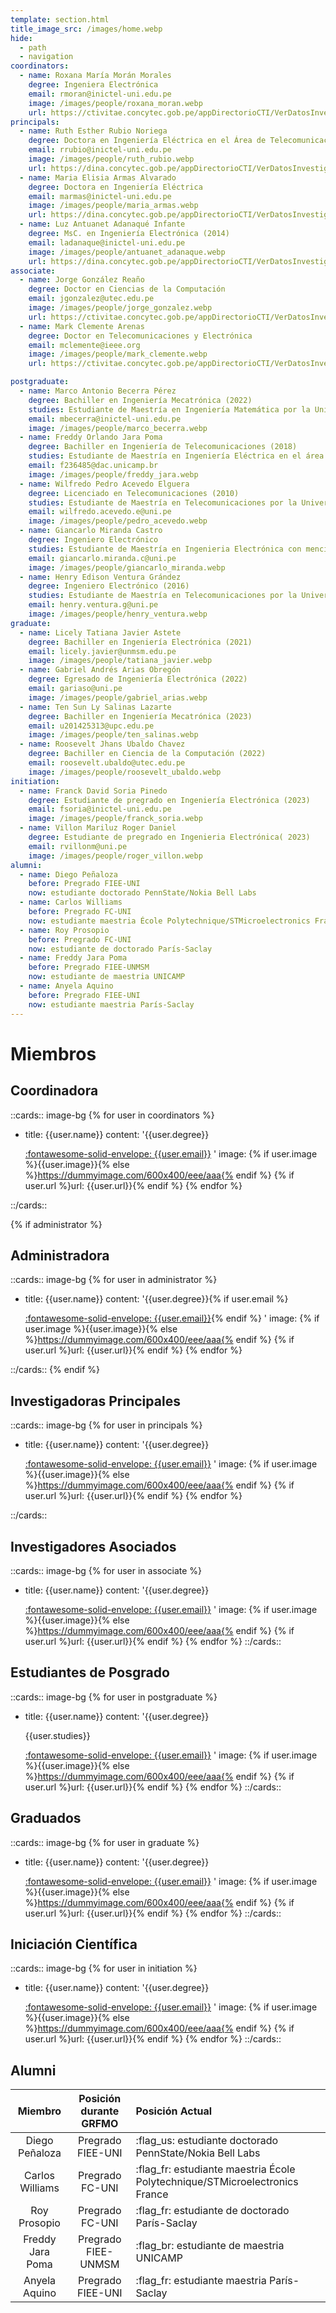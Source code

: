 ```yaml
---
template: section.html
title_image_src: /images/home.webp
hide:
  - path
  - navigation
coordinators:
  - name: Roxana María Morán Morales
    degree: Ingeniera Electrónica
    email: rmoran@inictel-uni.edu.pe
    image: /images/people/roxana_moran.webp
    url: https://ctivitae.concytec.gob.pe/appDirectorioCTI/VerDatosInvestigador.do?id_investigador=272
principals:
  - name: Ruth Esther Rubio Noriega
    degree: Doctora en Ingeniería Eléctrica en el Área de Telecomunicaciones y Telemática
    email: rrubio@inictel-uni.edu.pe
    image: /images/people/ruth_rubio.webp
    url: https://dina.concytec.gob.pe/appDirectorioCTI/VerDatosInvestigador.do?id_investigador=117349
  - name: Maria Elisia Armas Alvarado
    degree: Doctora en Ingeniería Eléctrica
    email: marmas@inictel-uni.edu.pe
    image: /images/people/maria_armas.webp
    url: https://dina.concytec.gob.pe/appDirectorioCTI/VerDatosInvestigador.do;jsessionid=35152b29a8cef863cc8671d28ab2?id_investigador=47104
  - name: Luz Antuanet Adanaqué Infante
    degree: MsC. en Ingeniería Electrónica (2014)
    email: ladanaque@inictel-uni.edu.pe
    image: /images/people/antuanet_adanaque.webp
    url: https://dina.concytec.gob.pe/appDirectorioCTI/VerDatosInvestigador.do;jsessionid=eb87b9547ff5dec2bcdb04f9b4fe?id_investigador=24693
associate:
  - name: Jorge González Reaño
    degree: Doctor en Ciencias de la Computación
    email: jgonzalez@utec.edu.pe
    image: /images/people/jorge_gonzalez.webp
    url: https://ctivitae.concytec.gob.pe/appDirectorioCTI/VerDatosInvestigador.do?id_investigador=0177054
  - name: Mark Clemente Arenas
    degree: Doctor en Telecomunicaciones y Electrónica
    email: mclemente@ieee.org
    image: /images/people/mark_clemente.webp
    url: https://ctivitae.concytec.gob.pe/appDirectorioCTI/VerDatosInvestigador.do?id_investigador=15313

postgraduate:
  - name: Marco Antonio Becerra Pérez
    degree: Bachiller en Ingeniería Mecatrónica (2022)
    studies: Estudiante de Maestría en Ingeniería Matemática por la Universidad Nacional de Trujillo
    email: mbecerra@inictel-uni.edu.pe
    image: /images/people/marco_becerra.webp
  - name: Freddy Orlando Jara Poma
    degree: Bachiller en Ingeniería de Telecomunicaciones (2018)
    studies: Estudiante de Maestría en Ingeniería Eléctrica en el área de Telecomunicaciones y Telemática - UNICAMP
    email: f236485@dac.unicamp.br
    image: /images/people/freddy_jara.webp
  - name: Wilfredo Pedro Acevedo Elguera
    degree: Licenciado en Telecomunicaciones (2010)
    studies: Estudiante de Maestría en Telecomunicaciones por la Universidad Nacional de Ingeniería
    email: wilfredo.acevedo.e@uni.pe
    image: /images/people/pedro_acevedo.webp
  - name: Giancarlo Miranda Castro
    degree: Ingeniero Electrónico
    studies: Estudiante de Maestría en Ingenieria Electrónica con mención en Telecomunicaciones por la Universidad Nacional de Ingeniería
    email: giancarlo.miranda.c@uni.pe
    image: /images/people/giancarlo_miranda.webp
  - name: Henry Edison Ventura Grández
    degree: Ingeniero Electrónico (2016)
    studies: Estudiante de Maestría en Telecomunicaciones por la Universidad Nacional de Ingeniería
    email: henry.ventura.g@uni.pe
    image: /images/people/henry_ventura.webp
graduate:
  - name: Licely Tatiana Javier Astete
    degree: Bachiller en Ingeniería Electrónica (2021)
    email: licely.javier@unmsm.edu.pe
    image: /images/people/tatiana_javier.webp
  - name: Gabriel Andrés Arias Obregón
    degree: Egresado de Ingeniería Electrónica (2022)
    email: gariaso@uni.pe
    image: /images/people/gabriel_arias.webp
  - name: Ten Sun Ly Salinas Lazarte
    degree: Bachiller en Ingeniería Mecatrónica (2023)
    email: u201425313@upc.edu.pe
    image: /images/people/ten_salinas.webp
  - name: Roosevelt Jhans Ubaldo Chavez
    degree: Bachiller en Ciencia de la Computación (2022)
    email: roosevelt.ubaldo@utec.edu.pe
    image: /images/people/roosevelt_ubaldo.webp
initiation:
  - name: Franck David Soria Pinedo
    degree: Estudiante de pregrado en Ingeniería Electrónica (2023)
    email: fsoria@inictel-uni.edu.pe
    image: /images/people/franck_soria.webp
  - name: Villon Mariluz Roger Daniel
    degree: Estudiante de pregrado en Ingenieria Electrónica( 2023)
    email: rvillonm@uni.pe
    image: /images/people/roger_villon.webp
alumni:
  - name: Diego Peñaloza 
    before: Pregrado FIEE-UNI
    now: estudiante doctorado PennState/Nokia Bell Labs
  - name: Carlos Williams
    before: Pregrado FC-UNI
    now: estudiante maestria École Polytechnique/STMicroelectronics France
  - name: Roy Prosopio
    before: Pregrado FC-UNI
    now: estudiante de doctorado París-Saclay
  - name: Freddy Jara Poma
    before: Pregrado FIEE-UNMSM 
    now: estudiante de maestria UNICAMP 
  - name: Anyela Aquino
    before: Pregrado FIEE-UNI
    now: estudiante maestria París-Saclay
---
```


# Miembros

## Coordinadora

::cards:: image-bg
{% for user in coordinators %}

- title: {{user.name}}
  content: '{{user.degree}}</p><p>
  <a href="mailto:{{user.email}}" class="mailto">:fontawesome-solid-envelope: {{user.email}}</a>
  '
  image: {% if user.image %}{{user.image}}{% else %}https://dummyimage.com/600x400/eee/aaa{% endif %}
  {% if user.url %}url: {{user.url}}{% endif %}
  {% endfor %}

::/cards::

{% if administrator %}
## Administradora

::cards:: image-bg
{% for user in administrator %}

- title: {{user.name}}
  content: '{{user.degree}}{% if user.email %}</p><p>
  <a href="mailto:{{user.email}}" class="mailto">:fontawesome-solid-envelope: {{user.email}}</a>{% endif %}
  '
  image: {% if user.image %}{{user.image}}{% else %}https://dummyimage.com/600x400/eee/aaa{% endif %}
  {% if user.url %}url: {{user.url}}{% endif %}
  {% endfor %}

::/cards::
{% endif %}

## Investigadoras Principales

::cards:: image-bg
{% for user in principals %}

- title: {{user.name}}
  content: '{{user.degree}}</p><p>
  <a href="mailto:{{user.email}}" class="mailto">:fontawesome-solid-envelope: {{user.email}}</a>
  '
  image: {% if user.image %}{{user.image}}{% else %}https://dummyimage.com/600x400/eee/aaa{% endif %}
  {% if user.url %}url: {{user.url}}{% endif %}
  {% endfor %}

::/cards::

## Investigadores Asociados

::cards:: image-bg
{% for user in associate %}

- title: {{user.name}}
  content: '{{user.degree}}</p><p>
  <a href="mailto:{{user.email}}" class="mailto">:fontawesome-solid-envelope: {{user.email}}</a>
  '
  image: {% if user.image %}{{user.image}}{% else %}https://dummyimage.com/600x400/eee/aaa{% endif %}
  {% if user.url %}url: {{user.url}}{% endif %}
  {% endfor %}
  ::/cards::

## Estudiantes de Posgrado

::cards:: image-bg
{% for user in postgraduate %}

- title: {{user.name}}
  content: '{{user.degree}}</p><p class="nt-card-text">{{user.studies}}</p><p>
  <a href="mailto:{{user.email}}" class="mailto">:fontawesome-solid-envelope: {{user.email}}</a>
  '
  image: {% if user.image %}{{user.image}}{% else %}https://dummyimage.com/600x400/eee/aaa{% endif %}
  {% if user.url %}url: {{user.url}}{% endif %}
  {% endfor %}
  ::/cards::

## Graduados

::cards:: image-bg
{% for user in graduate %}

- title: {{user.name}}
  content: '{{user.degree}}</p><p>
  <a href="mailto:{{user.email}}" class="mailto">:fontawesome-solid-envelope: {{user.email}}</a>
  '
  image: {% if user.image %}{{user.image}}{% else %}https://dummyimage.com/600x400/eee/aaa{% endif %}
  {% if user.url %}url: {{user.url}}{% endif %}
  {% endfor %}
  ::/cards::

## Iniciación Científica

::cards:: image-bg
{% for user in initiation %}

- title: {{user.name}}
  content: '{{user.degree}}</p><p>
  <a href="mailto:{{user.email}}" class="mailto">:fontawesome-solid-envelope: {{user.email}}</a>
  '
  image: {% if user.image %}{{user.image}}{% else %}https://dummyimage.com/600x400/eee/aaa{% endif %}
  {% if user.url %}url: {{user.url}}{% endif %}
  {% endfor %}
  ::/cards::

## Alumni

| Miembro      | Posición durante GRFMO | Posición Actual |
| :---: | :---: |  :--- |
| Diego Peñaloza | Pregrado FIEE-UNI | :flag_us: estudiante doctorado PennState/Nokia Bell Labs |
| Carlos Williams | Pregrado FC-UNI | :flag_fr: estudiante maestria École Polytechnique/STMicroelectronics France  |
| Roy Prosopio | Pregrado FC-UNI | :flag_fr: estudiante de doctorado París-Saclay  |
| Freddy Jara Poma | Pregrado FIEE-UNMSM | :flag_br: estudiante de maestria UNICAMP  |
| Anyela Aquino | Pregrado FIEE-UNI | :flag_fr: estudiante maestria París-Saclay  |
